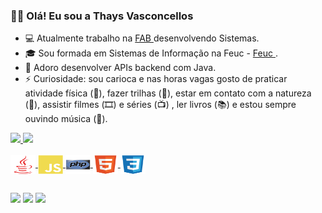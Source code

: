 ### :woman_technologist: Olá! Eu sou a Thays Vasconcellos

- 💻 Atualmente trabalho na [ FAB ](https://www.fab.mil.br/index.php/) desenvolvendo Sistemas.
- 🎓 Sou formada em Sistemas de Informação na Feuc - [ Feuc ](https://www.feuc.br/).
- 🎯 Adoro desenvolver APIs backend com Java.
- ⚡ Curiosidade: sou carioca e nas horas vagas gosto de praticar atividade física (💪), fazer trilhas (🥾), estar em contato com a natureza (🍃), assistir filmes (🎞️) e séries (📺) , ler livros (📚) e estou sempre ouvindo música (🎵). 

<div>
  <a href="https://github.com/thaysvs2">
  <img height="180em" src="https://github-readme-stats.vercel.app/api?username=thaysvs2&show_icons=true&theme=dark&include_all_commits=true&count_private=true"/>
  <img height="180em" src="https://github-readme-stats.vercel.app/api/top-langs/?username=thaysvs2&layout=compact&langs_count=16&theme=dark"/>
</div>

  <div style="display: inline_block"><br>
  <img align="center" alt="Rafa-Ts" height="30" width="40" src="https://raw.githubusercontent.com/devicons/devicon/master/icons/java/java-plain.svg">
  <img align="center" alt="Rafa-Js" height="30" width="40" src="https://raw.githubusercontent.com/devicons/devicon/master/icons/javascript/javascript-plain.svg">
  <img align="center" alt="Rafa-React" height="30" width="40" src="https://raw.githubusercontent.com/devicons/devicon/master/icons/php/php-original.svg">
  <img align="center" alt="Rafa-HTML" height="30" width="40" src="https://raw.githubusercontent.com/devicons/devicon/master/icons/html5/html5-original.svg">
  <img align="center" alt="Rafa-CSS" height="30" width="40" src="https://raw.githubusercontent.com/devicons/devicon/master/icons/css3/css3-original.svg">
</div>
    
##
  
  <div>
  <a href="https://instagram.com/thaysvasconcellos2" target="_blank"><img src="https://img.shields.io/badge/-Instagram-%23E4405F?style=for-the-badge&logo=instagram&logoColor=white" target="_blank"></a>
  <a href = "mailto:thaysvs2@gmail.com"><img src="https://img.shields.io/badge/Gmail-D14836?style=for-the-badge&logo=gmail&logoColor=white" target="_blank"></a>
  <a href="https://www.linkedin.com/in/thays-vasconcellos-2564b4107" target="_blank"><img src="https://img.shields.io/badge/-LinkedIn-%230077B5?style=for-the-badge&logo=linkedin&logoColor=white" target="_blank"></a>   
</div>
